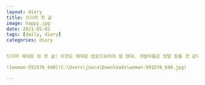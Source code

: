 ```yaml
---
layout: diary
title: 드디어 첫 글
image: happy.jpg
date: 2021-05-02 
tags: [daily, diary]
categories: diary


드디어 제대로 된 첫 글! 이것도 제대로 업로드되어야 할 텐데. 개발자들은 정말 힘들 것 같다. 하지만 정말 보람 있고 재미가 넘치는군! 오늘은 이만 하고 자야겠다~~ 

![woman-591576_640](C:\Users\joara\Downloads\woman-591576_640.jpg)

---
```

